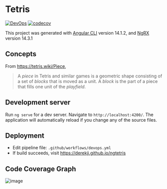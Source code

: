 # Tetris

[![DevOps](https://github.com/DerekJi/ngtetris/actions/workflows/deploy.yml/badge.svg)](https://github.com/DerekJi/ngtetris/actions/workflows/deploy.yml)
[![codecov](https://codecov.io/gh/DerekJi/ngtetris/branch/master/graph/badge.svg?token=L3JYGSBJKZ)](https://codecov.io/gh/DerekJi/ngtetris)

This project was generated with [Angular CLI](https://github.com/angular/angular-cli) version 14.1.2, and [NgRX]() version 14.3.1

## Concepts

From https://tetris.wiki/Piece,

> A *piece* in Tetris and similar games is a geometric shape consisting of a set of *blocks* that is moved as a unit. A *block* is the part of a piece that fills one unit of the *playfield*.



## Development server

Run `ng serve` for a dev server. Navigate to `http://localhost:4200/`. The application will automatically reload if you change any of the source files.

## Deployment
* Edit pipeline file: `.github/workflows/devops.yml`
* If build succeeds, visit https://derekji.github.io/ngtetris

## Code Coverage Graph
![image](https://codecov.io/gh/DerekJi/ngtetris/branch/master/graphs/sunburst.svg?token=L3JYGSBJKZ)

